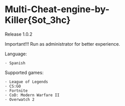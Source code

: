# Multi-Cheat-engine-by-Killer{Sot_3hc}
Release 1.0.2

  Important!!! Run as administrator for better experience.

  Language:
  
    · Spanish

  Supported games:
  
    · League of Legends
    · CS:GO
    · Fortnite
    · CoD: Modern Warfare II
    · Overwatch 2


